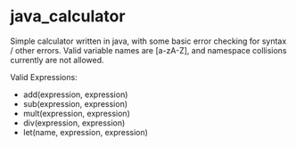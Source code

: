 java_calculator
===============

Simple calculator written in java, with some basic error checking for syntax / other errors.
Valid variable names are [a-zA-Z], and namespace collisions currently are not allowed.

Valid Expressions:
 * add(expression, expression)
 * sub(expression, expression)
 * mult(expression, expression)
 * div(expression, expression)
 * let(name, expression, expression)

